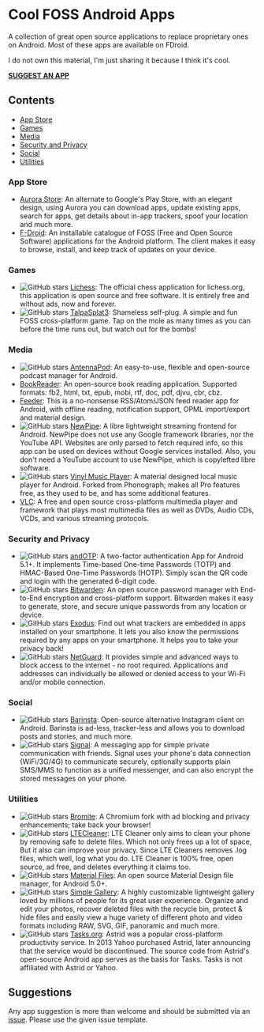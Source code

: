 # Cool FOSS Android Apps
A collection of great open source applications to replace proprietary ones on Android. Most of these apps are available on FDroid.

I do not own this material, I'm just sharing it because I think it's cool.

**[SUGGEST AN APP](#suggestions "SUGGEST AN APP")**

## Contents
- [App Store](#app-store "App Store")
- [Games](#games "Games")
- [Media](#media "Media")
- [Security and Privacy](#security-and-privacy "Security and Privacy")
- [Social](#social "Social")
- [Utilities](#utilities "Utilities")

### App Store
- [Aurora Store](https://gitlab.com/AuroraOSS/AuroraStore "Aurora Store"): An alternate to Google's Play Store, with an elegant design, using Aurora you can download apps, update existing apps, search for apps, get details about in-app trackers, spoof your location and much more.
- [F-Droid](https://gitlab.com/fdroid/fdroidclient "F-Droid"): An installable catalogue of FOSS (Free and Open Source Software) applications for the Android platform. The client makes it easy to browse, install, and keep track of updates on your device.

### Games
- ![GitHub stars](https://img.shields.io/github/stars/veloce/lichobile.svg?label=★&style=flat) 
[Lichess](https://github.com/veloce/lichobile "Lichess"): The official chess application for lichess.org, this application is open source and free software. It is entirely free and without ads, now and forever.
- ![GitHub stars](https://img.shields.io/github/stars/albertomosconi/TalpaSplat3.svg?label=★&style=flat) 
[TalpaSplat3](https://github.com/albertomosconi/TalpaSplat3 "TalpaSplat3"): Shameless self-plug. A simple and fun FOSS cross-platform game. Tap on the mole as many times as you can before the time runs out, but watch out for the bombs!

### Media
- ![GitHub stars](https://img.shields.io/github/stars/AntennaPod/AntennaPod.svg?label=★&style=flat) 
[AntennaPod](https://github.com/AntennaPod/AntennaPod "AntennaPod"): An easy-to-use, flexible and open-source podcast manager for Android.
- [BookReader](https://gitlab.com/axet/android-book-reader "BookReader"): An open-source book reading application. Supported formats: fb2, html, txt, epub, mobi, rtf, doc, pdf, djvu, cbr, cbz.
- [Feeder](https://gitlab.com/spacecowboy/Feeder "Feeder"): This is a no-nonsense RSS/Atom/JSON feed reader app for Android, with offline reading, notification support, OPML import/export and material design.
- ![GitHub stars](https://img.shields.io/github/stars/TeamNewPipe/NewPipe.svg?label=★&style=flat) 
[NewPipe](https://github.com/TeamNewPipe/NewPipe "NewPipe"): A libre lightweight streaming frontend for Android. NewPipe does not use any Google framework libraries, nor the YouTube API. Websites are only parsed to fetch required info, so this app can be used on devices without Google services installed. Also, you don't need a YouTube account to use NewPipe, which is copylefted libre software.
- ![GitHub stars](https://img.shields.io/github/stars/AdrienPoupa/VinylMusicPlayer.svg?label=★&style=flat) 
[Vinyl Music Player](https://github.com/AdrienPoupa/VinylMusicPlayer "Vinyl Music Player"): A material designed local music player for Android. Forked from Phonograph; makes all Pro features free, as they used to be, and has some additional features.
- [VLC](https://code.videolan.org/videolan/VLC-android "VLC"): A free and open source cross-platform multimedia player and framework that plays most multimedia files as well as DVDs, Audio CDs, VCDs, and various streaming protocols.

### Security and Privacy
- ![GitHub stars](https://img.shields.io/github/stars/andOTP/andOTP.svg?label=★&style=flat) 
[andOTP](https://github.com/andOTP/andOTP "andOTP"): A two-factor authentication App for Android 5.1+. It implements Time-based One-time Passwords (TOTP) and HMAC-Based One-Time Passwords (HOTP). Simply scan the QR code and login with the generated 6-digit code.
- ![GitHub stars](https://img.shields.io/github/stars/bitwarden/mobile.svg?label=★&style=flat) 
[Bitwarden](https://github.com/bitwarden/mobile "Bitwarden"): An open source password manager with End-to-End encryption and cross-platform support. Bitwarden makes it easy to generate, store, and secure unique passwords from any location or device.
- ![GitHub stars](https://img.shields.io/github/stars/Exodus-Privacy/exodus-android-app.svg?label=★&style=flat) 
[Exodus](https://github.com/Exodus-Privacy/exodus-android-app "Exodus"): Find out what trackers are embedded in apps installed on your smartphone. It lets you also know the permissions required by any apps on your smartphone. It helps you to take your privacy back!
- ![GitHub stars](https://img.shields.io/github/stars/M66B/NetGuard.svg?label=★&style=flat) 
[NetGuard](https://github.com/M66B/NetGuard "NetGuard"): It provides simple and advanced ways to block access to the internet - no root required. Applications and addresses can individually be allowed or denied access to your Wi-Fi and/or mobile connection.

### Social
- ![GitHub stars](https://img.shields.io/github/stars/austinhuang0131/instagrabber.svg?label=★&style=flat-square) 
[Barinsta](https://github.com/austinhuang0131/barinsta "Barinsta"): Open-source alternative Instagram client on Android. Barinsta is ad-less, tracker-less and allows you to download posts and stories, and much more.
- ![GitHub stars](https://img.shields.io/github/stars/signalapp/Signal-Android.svg?label=★&style=flat) 
[Signal](https://github.com/signalapp/Signal-Android "Signal"): A messaging app for simple private communication with friends. Signal uses your phone's data connection (WiFi/3G/4G) to communicate securely, optionally supports plain SMS/MMS to function as a unified messenger, and can also encrypt the stored messages on your phone.

### Utilities
- ![GitHub stars](https://img.shields.io/github/stars/bromite/bromite.svg?label=★&style=flat) 
[Bromite](https://github.com/bromite/bromite "Bromite"): A Chromium fork with ad blocking and privacy enhancements; take back your browser!
- ![GitHub stars](https://img.shields.io/github/stars/TheRedSpy15/LTECleanerFOSS.svg?label=★&style=flat) 
[LTECleaner](https://github.com/TheRedSpy15/LTECleanerFOSS "LTECleaner"): LTE Cleaner only aims to clean your phone by removing safe to delete files. Which not only frees up a lot of space, But it also can improve your privacy. Since LTE Cleaners removes .log files, which well, log what you do. LTE Cleaner is 100% free, open source, ad free, and deletes everything it claims too.
- ![GitHub stars](https://img.shields.io/github/stars/zhanghai/MaterialFiles.svg?label=★&style=flat) 
[Material Files](https://github.com/zhanghai/MaterialFiles "Material Files"): An open source Material Design file manager, for Android 5.0+.
- ![GitHub stars](https://img.shields.io/github/stars/SimpleMobileTools/Simple-Gallery.svg?label=★&style=flat) 
[Simple Gallery](https://github.com/SimpleMobileTools/Simple-Gallery "Simple Gallery"): A highly customizable lightweight gallery loved by millions of people for its great user experience. Organize and edit your photos, recover deleted files with the recycle bin, protect & hide files and easily view a huge variety of different photo and video formats including RAW, SVG, GIF, panoramic and much more.
- ![GitHub stars](https://img.shields.io/github/stars/tasks/tasks.svg?label=★&style=flat) 
[Tasks.org](https://github.com/tasks/tasks "Tasks.org"): Astrid was a popular cross-platform productivity service. In 2013 Yahoo purchased Astrid, later announcing that the service would be discontinued. The source code from Astrid's open-source Android app serves as the basis for Tasks. Tasks is not affiliated with Astrid or Yahoo.

## Suggestions

Any app suggestion is more than welcome and should be submitted via an [issue](https://github.com/albertomosconi/foss-apps/issues/new?assignees=&labels=app+suggestion&template=app-suggestion.md&title= "issue"). Please use the given issue template.
